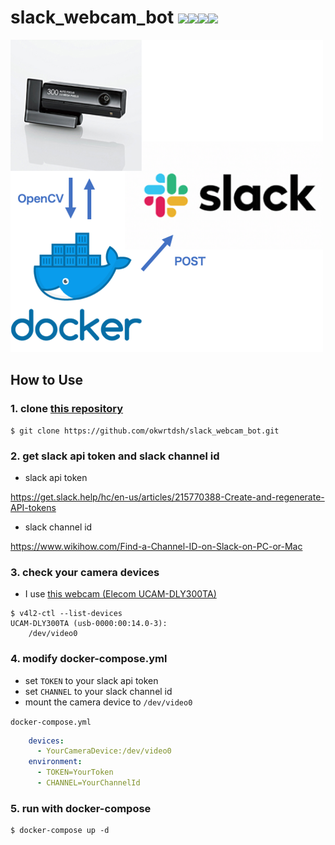 # slack_webcam_bot [![](https://img.shields.io/docker/stars/okwrtdsh/slack_webcam_bot.svg)![](https://img.shields.io/docker/pulls/okwrtdsh/slack_webcam_bot.svg)![](https://img.shields.io/docker/automated/okwrtdsh/slack_webcam_bot.svg)![](https://img.shields.io/docker/build/okwrtdsh/slack_webcam_bot.svg)](https://hub.docker.com/r/okwrtdsh/slack_webcam_bot/)

![](./img/image.png)

## How to Use
### 1. clone [this repository](https://github.com/okwrtdsh/slack_webcam_bot.git)

```
$ git clone https://github.com/okwrtdsh/slack_webcam_bot.git
```

### 2. get slack api token and slack channel id
* slack api token

https://get.slack.help/hc/en-us/articles/215770388-Create-and-regenerate-API-tokens

* slack channel id

https://www.wikihow.com/Find-a-Channel-ID-on-Slack-on-PC-or-Mac

### 3. check your camera devices
* I use [this webcam (Elecom UCAM-DLY300TA)](https://www2.elecom.co.jp/multimedia/pc-camera/ucam-dly300ta/)

```
$ v4l2-ctl --list-devices
UCAM-DLY300TA (usb-0000:00:14.0-3):
	/dev/video0
```

### 4. modify docker-compose.yml

* set `TOKEN` to your slack api token
* set `CHANNEL` to your slack channel id
* mount the camera device to `/dev/video0`

`docker-compose.yml`

```yaml
    devices:
      - YourCameraDevice:/dev/video0
    environment:
      - TOKEN=YourToken
      - CHANNEL=YourChannelId
```

### 5. run with docker-compose

```
$ docker-compose up -d
```

